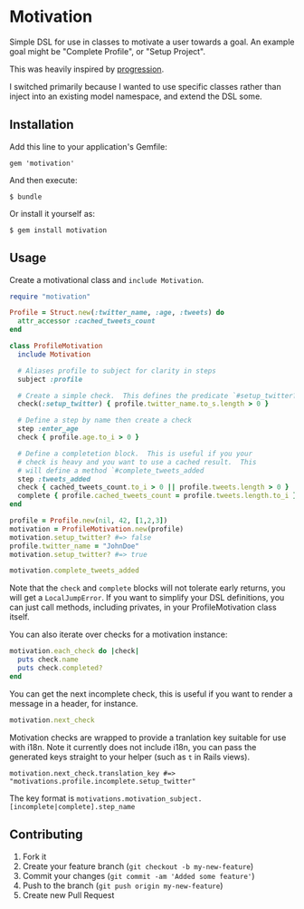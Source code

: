 # Motivation

Simple DSL for use in classes to motivate a user towards a goal.  An example
goal might be "Complete Profile", or "Setup Project".

This was heavily inspired by [progression](https://github.com/mguterl/progression).

I switched primarily because I wanted to use specific classes rather than inject into
an existing model namespace, and extend the DSL some.

## Installation

Add this line to your application's Gemfile:

    gem 'motivation'

And then execute:

    $ bundle

Or install it yourself as:

    $ gem install motivation

## Usage

Create a motivational class and `include Motivation`.

```ruby
require "motivation"

Profile = Struct.new(:twitter_name, :age, :tweets) do
  attr_accessor :cached_tweets_count
end

class ProfileMotivation
  include Motivation

  # Aliases profile to subject for clarity in steps
  subject :profile

  # Create a simple check.  This defines the predicate `#setup_twitter?`
  check(:setup_twitter) { profile.twitter_name.to_s.length > 0 }

  # Define a step by name then create a check
  step :enter_age
  check { profile.age.to_i > 0 }

  # Define a completetion block.  This is useful if you your
  # check is heavy and you want to use a cached result.  This
  # will define a method `#complete_tweets_added
  step :tweets_added
  check { cached_tweets_count.to_i > 0 || profile.tweets.length > 0 }
  complete { profile.cached_tweets_count = profile.tweets.length.to_i }
end

profile = Profile.new(nil, 42, [1,2,3])
motivation = ProfileMotivation.new(profile)
motivation.setup_twitter? #=> false
profile.twitter_name = "JohnDoe"
motivation.setup_twitter? #=> true

motivation.complete_tweets_added
```

Note that the `check` and `complete` blocks will not tolerate early returns, you
will get a `LocalJumpError`.  If you want to simplify your DSL definitions, you can
just call methods, including privates, in your ProfileMotivation class itself.

You can also iterate over checks for a motivation instance:

```ruby
motivation.each_check do |check|
  puts check.name
  puts check.completed?
end
```

You can get the next incomplete check, this is useful if you want to render
a message in a header, for instance.

```ruby
motivation.next_check
```

Motivation checks are wrapped to provide a tranlation key suitable for use with i18n.
Note it currently does not include i18n, you can pass the generated keys straight to
your helper (such as `t` in Rails views).

```
motivation.next_check.translation_key #=> "motivations.profile.incomplete.setup_twitter"
```

The key format is `motivations.motivation_subject.[incomplete|complete].step_name`

## Contributing

1. Fork it
2. Create your feature branch (`git checkout -b my-new-feature`)
3. Commit your changes (`git commit -am 'Added some feature'`)
4. Push to the branch (`git push origin my-new-feature`)
5. Create new Pull Request
